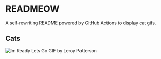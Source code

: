 # READMEOW

A self-rewriting README powered by GitHub Actions to display cat gifs.

## Cats

![Im Ready Lets Go GIF by Leroy Patterson](https://media4.giphy.com/media/CjmvTCZf2U3p09Cn0h/200.gif?cid=9acd02da4tu4kuvu8ok0g9a7sau0szsu3gsmvp2k2rbq9h2n&ep=v1_gifs_search&rid=200.gif&ct=g)
